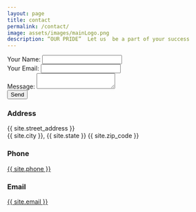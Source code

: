```yaml
---
layout: page
title: contact
permalink: /contact/
image: assets/images/mainLogo.png
description: “OUR PRIDE”  Let us  be a part of your success
---
```


<!-- <div id="footer" action="https://formspree.io/{{ site.email }}" method="POST"> -->
<div id="footer">
	<section>
		<form name="contact" action="thank-you" netlify>
		<div class="field">
		    <label>Your Name: <input type="text" name="name"></label>   
		</div>
		<div class="field">
		    <label>Your Email: <input type="email" name="email"></label>
		</div>
		<div class="field">
		    <label>Message: <textarea name="message"></textarea></label>
		</div>
		<div class="field">
		    <button type="submit">Send</button>
		</div>
		</form>
		<!-- <form method="post" action="#">
			<div class="field">
				<label for="name">Name</label>
				<input type="text" name="name" id="name" />
			</div>
		<div class="field">
			<label for="email">Email</label>
			<input type="text" name="_replyto" id="email" />
		</div>
		<div class="field">
			<label for="message">Message</label>
			<textarea name="message" id="message" rows="3"></textarea>
		</div>
		<ul class="actions">
			<li><input type="submit" value="Send Message" /></li>
		</ul>
		</form> -->
	</section>
	
<section class="split contact">
	
<section class="alt">
	<h3>Address</h3>
	<p>{{ site.street_address }}<br />
    {{ site.city }}, {{ site.state }} {{ site.zip_code }}</p>
</section>

<section>
	<h3>Phone</h3>
	<p><a href="#">{{ site.phone }}</a></p>
</section>

<section>
	<h3>Email</h3>
	<p><a href="#">{{ site.email }}</a></p>
</section>